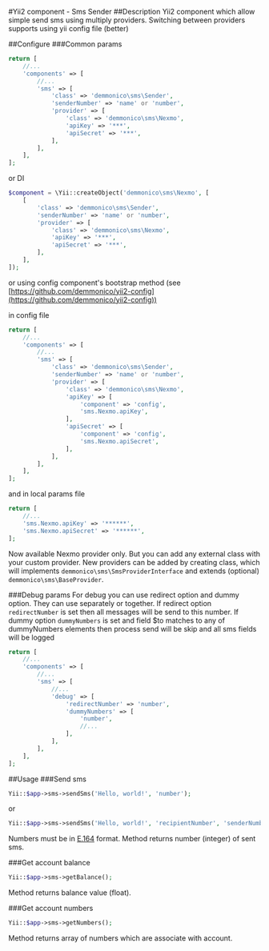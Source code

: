 #Yii2 component - Sms Sender
##Description
Yii2 component which allow simple send sms using multiply providers.
Switching between providers supports using yii config file (better)



##Configure
###Common params

```php
return [
    //...
    'components' => [
        //...
        'sms' => [
            'class' => 'demmonico\sms\Sender',
            'senderNumber' => 'name' or 'number',
            'provider' => [
                'class' => 'demmonico\sms\Nexmo',
                'apiKey' => '***',
                'apiSecret' => '***',
            ],
        ],
    ],
];
```

or DI

```php
$component = \Yii::createObject('demmonico\sms\Nexmo', [
    [
        'class' => 'demmonico\sms\Sender',
        'senderNumber' => 'name' or 'number',
        'provider' => [
            'class' => 'demmonico\sms\Nexmo',
            'apiKey' => '***',
            'apiSecret' => '***',
        ],
    ],
]);
```

or using config component's bootstrap method (see [https://github.com/demmonico/yii2-config](https://github.com/demmonico/yii2-config))

in config file
```php
return [
    //...
    'components' => [
        //...
        'sms' => [
            'class' => 'demmonico\sms\Sender',
            'senderNumber' => 'name' or 'number',
            'provider' => [
                'class' => 'demmonico\sms\Nexmo',
                'apiKey' => [
                    'component' => 'config',
                    'sms.Nexmo.apiKey',
                ],
                'apiSecret' => [
                    'component' => 'config',
                    'sms.Nexmo.apiSecret',
                ],
            ],
        ],
    ],
];
```

and in local params file

```php
return [
    //...
    'sms.Nexmo.apiKey' => '******',
    'sms.Nexmo.apiSecret' => '******',
];
```


Now available Nexmo provider only. But you can add any external class with your custom provider. 
New providers can be added by creating class, which will implements `demmonico\sms\SmsProviderInterface` and extends (optional) `demmonico\sms\BaseProvider`.

###Debug params
For debug you can use redirect option and dummy option. They can use separately or together.
If redirect option `redirectNumber` is set then all messages will be send to this number.
If dummy option `dummyNumbers` is set and field $to matches to any of dummyNumbers elements then process send will be skip and all sms fields will be logged
```php
return [
    //...
    'components' => [
        //...
        'sms' => [
            //...
            'debug' => [
                'redirectNumber' => 'number',
                'dummyNumbers' => [
                    'number',
                    //...
                ],
            ],
        ],
    ],
];
```



##Usage
###Send sms
```php
Yii::$app->sms->sendSms('Hello, world!', 'number');
```
or

```php
Yii::$app->sms->sendSms('Hello, world!', 'recipientNumber', 'senderNumber');
```

Numbers must be in [E.164](https://en.wikipedia.org/wiki/E.164) format.
Method returns number (integer) of sent sms.

###Get account balance
```php
Yii::$app->sms->getBalance();
```
Method returns balance value (float).

###Get account numbers
```php
Yii::$app->sms->getNumbers();
```
Method returns array of numbers which are associate with account.
